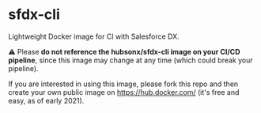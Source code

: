 # sfdx-cli
Lightweight Docker image for CI with Salesforce DX.

⚠️ Please **do not reference the hubsonx/sfdx-cli image on your CI/CD pipeline**, since this image may change at any time (which could break your pipeline).

If you are interested in using this image, please fork this repo and then create your own public image on https://hub.docker.com/ (it's free and easy, as of early 2021).
